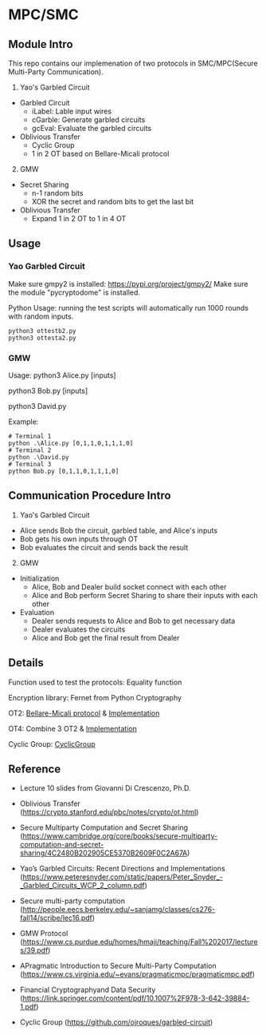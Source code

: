 # MPC/SMC

## Module Intro

This repo contains our implemenation of two protocols in SMC/MPC(Secure Multi-Party Communication).

1. Yao's Garbled Circuit
- Garbled Circuit
    - iLabel: Lable input wires
    - cGarble: Generate garbled circuits
    - gcEval: Evaluate the garbled circuits
- Oblivious Transfer
    - Cyclic Group
    - 1 in 2 OT based on Bellare-Micali protocol
2. GMW
- Secret Sharing
    - n-1 random bits
    - XOR the secret and random bits to get the last bit 
- Oblivious Transfer
    - Expand 1 in 2 OT to 1 in 4 OT
## Usage
### Yao Garbled Circuit
Make sure gmpy2 is installed: https://pypi.org/project/gmpy2/
Make sure the module "pycryptodome" is installed.

Python Usage:
running the test scripts will automatically run 1000 rounds with random inputs.

```
python3 ottestb2.py
python3 ottesta2.py
```

### GMW

Usage:
python3 Alice.py [inputs]

python3 Bob.py [inputs]

python3 David.py

Example:
```
# Terminal 1
python .\Alice.py [0,1,1,0,1,1,1,0]
# Terminal 2
python .\David.py
# Terminal 3
python Bob.py [0,1,1,0,1,1,1,0]
```

## Communication Procedure Intro

1. Yao's Garbled Circuit
- Alice sends Bob the circuit, garbled table, and Alice's inputs
- Bob gets his own inputs through OT
- Bob evaluates the circuit and sends back the result

2. GMW
- Initialization
    - Alice, Bob and Dealer build socket connect with each other
    - Alice and Bob perform Secret Sharing to share their inputs with each other
- Evaluation
    - Dealer sends requests to Alice and Bob to get necessary data
    - Dealer evaluates the circuits 
    - Alice and Bob get the final result from Dealer

## Details

Function used to test the protocols: Equality function

Encryption library: Fernet from Python Cryptography

OT2: [Bellare-Micali protocol](https://crypto.stanford.edu/pbc/notes/crypto/ot.html) & [Implementation](./GMW/OT2.py)

OT4: Combine 3 OT2 & [Implementation](./GMW/OT4.py)

Cyclic Group: [CyclicGroup](./Yao/utils.py)


## Reference

- Lecture 10 slides from Giovanni Di Crescenzo, Ph.D.

- Oblivious Transfer (https://crypto.stanford.edu/pbc/notes/crypto/ot.html)

- Secure Multiparty Computation and Secret Sharing (https://www.cambridge.org/core/books/secure-multiparty-computation-and-secret-sharing/4C2480B202905CE5370B2609F0C2A67A)

- Yao’s Garbled Circuits: Recent Directions and Implementations (https://www.peteresnyder.com/static/papers/Peter_Snyder_-_Garbled_Circuits_WCP_2_column.pdf)

- Secure multi-party computation (http://people.eecs.berkeley.edu/~sanjamg/classes/cs276-fall14/scribe/lec16.pdf)

- GMW Protocol (https://www.cs.purdue.edu/homes/hmaji/teaching/Fall%202017/lectures/39.pdf)

- APragmatic Introduction to Secure Multi-Party Computation (https://www.cs.virginia.edu/~evans/pragmaticmpc/pragmaticmpc.pdf)

- Financial Cryptographyand Data Security (https://link.springer.com/content/pdf/10.1007%2F978-3-642-39884-1.pdf)

- Cyclic Group (https://github.com/ojroques/garbled-circuit)
